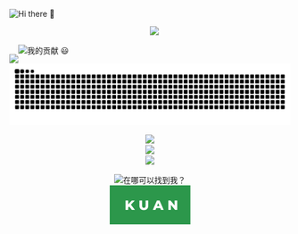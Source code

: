 <!--### Hi there 👋-->
<p align="left">
    <img src="https://readme-typing-svg.herokuapp.com?font=Microsoft+Yahei&size=40&color=38C2FFFF&vCenter=true&lines=Hi+there+%F0%9F%91%8B" 
       alt="Hi there 👋" />
    </a>
  </p>
  

<!--计数板和ralsei-->
<p align="center">
  <a href="https://github.com/xiaoji235">
    <img src="https://github-readme-stats.vercel.app/api?username=xiaoji235&theme=gruvbox&show_icons=true" style="max-width: 100%;display: flex;float: left;margin-top: 50px;"/>
    <img src="https://dl.img.timecdn.cn/2022/01/25/ralsei.gif!h.webp" width="300px"/>
  </a>
</p>


<!--### 我的贡献 😃-->
<p align="left">
    <img src="https://readme-typing-svg.herokuapp.com?font=Microsoft+Yahei&size=40&color=2C974B&vCenter=true&lines=%E6%88%91%E7%9A%84%E8%B4%A1%E7%8C%AE+%F0%9F%98%83" 
       alt="我的贡献 😃" />
    </a>
  </p>


<!--贪吃蛇-->
  <p align="center">
    <a href="https://github.com/marketplace/actions/generate-snake-game-from-github-contribution-grid">
    <img src="https://raw.githubusercontent.com/xiaoji235/xiaoji235/output/github-contribution-grid-snake.svg" 
       alt="Contribution eating Snake" />
    </a>
  </p>


<!--计数君-->
<a align="left">
<p align="center"> 
<img src="https://readme-typing-svg.herokuapp.com?font=microsoft+yahei&size=30&center=true&vCenter=true&lines=%E6%82%A8%E6%98%AF%E8%BF%99%E9%87%8C%E7%9A%84%E7%AC%AC" style="max-width: 100%;">
    <br>
  <img src="https://profile-counter.glitch.me/xiaoji235/count.svg" /><br>
    <img src="https://readme-typing-svg.herokuapp.com?font=microsoft+yahei&size=30&color=2C974B&center=true&vCenter=true&lines=%E4%BD%8DGuest%EF%BC%81%E6%AC%A2%E8%BF%8E%EF%BC%81" style="max-width: 100%;">
</p>



<p align="center"> 
<img src="https://readme-typing-svg.herokuapp.com?font=microsoft+yahei&center=true&vCenter=true&width=160&height=30&lines=%E5%9C%A8%E5%93%AA%E5%8F%AF%E4%BB%A5%E6%89%BE%E5%88%B0%E6%88%91%EF%BC%9F" 
       alt="在哪可以找到我？" /><br>
        <img src="https://raw.githubusercontent.com/xiaoji235/xiaoji235/b5142750ac30b6f7f021a32bddf525873a39876f/svgs/kuan.svg" 
       alt="酷安" />
</p>

